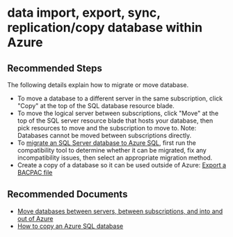 <properties
	pageTitle="data import, export, sync, replication/copy database within Azure"
	description="data import, export, sync, replication/copy database within Azure"
	service="microsoft.sql"
	resource="servers"
	authors="emlisa"
    ms.author="emlisa"
	displayOrder=""
	selfHelpType="resource"
	supportTopicIds="32630415"
	productPesIds="13491"
	cloudEnvironments="public"
    resourceTags="servers, databases"
	articleId="514fdf6b-b8b0-4887-a734-2236d1907bff"
/>

# data import, export, sync, replication/copy database within Azure

## **Recommended Steps**

The following details explain how to migrate or move database. <br>

* To move a database to a different server in the same subscription, click "Copy" at the top of the SQL database resource blade.
* To move the logical server between subscriptions, click "Move" at the top of the SQL server resource blade that hosts your database, then pick resources to move and the subscription to move to. Note: Databases cannot be moved between subscriptions directly.<br>
* To [migrate an SQL Server database to Azure SQL](https://azure.microsoft.com/documentation/articles/sql-database-cloud-migrate?WT.mc_id=pid:13491:sid:32630415/), first run the compatibility tool to determine whether it can be migrated, fix any incompatibility issues, then select an appropriate migration method.<br>
* Create a copy of a database so it can be used outside of Azure: [Export a BACPAC file](https://azure.microsoft.com/documentation/articles/sql-database-export?WT.mc_id=pid:13491:sid:32630415/)<br>

## **Recommended Documents**

* [Move databases between servers, between subscriptions, and into and out of Azure](http://azure.microsoft.com/documentation/articles/sql-database-troubleshoot-moving-data?WT.mc_id=pid:13491:sid:32630415/)<br>
* [How to copy an Azure SQL database](http://azure.microsoft.com/documentation/articles/sql-database-troubleshoot-moving-data?WT.mc_id=pid:13491:sid:32630415/)<br>
